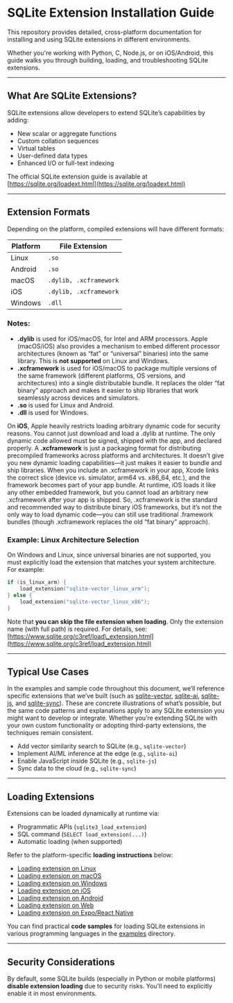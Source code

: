 # SQLite Extension Installation Guide

This repository provides detailed, cross-platform documentation for installing and using SQLite extensions in different environments.

Whether you're working with Python, C, Node.js, or on iOS/Android, this guide walks you through building, loading, and troubleshooting SQLite extensions.

---

## What Are SQLite Extensions?

SQLite extensions allow developers to extend SQLite’s capabilities by adding:

* New scalar or aggregate functions
* Custom collation sequences
* Virtual tables
* User-defined data types
* Enhanced I/O or full-text indexing

The official SQLite extension guide is available at [https://sqlite.org/loadext.html](https://sqlite.org/loadext.html)

---

## Extension Formats

Depending on the platform, compiled extensions will have different formats:

| Platform | File Extension         |
| -------- | -----------------------|
| Linux    | `.so`                  |
| Android  | `.so`                  |
| macOS    | `.dylib, .xcframework` |
| iOS      | `.dylib, .xcframework` |
| Windows  | `.dll`                 |

### Notes:

* **.dylib** is used for iOS/macOS, for Intel and ARM processors. Apple (macOS/iOS) also provides a mechanism to embed different processor architectures (known as “fat” or “universal” binaries) into the same library. This is **not supported** on Linux and Windows.
* **.xcframework** is used for iOS/macOS to package multiple versions of the same framework (different platforms, OS versions, and architectures) into a single distributable bundle. It replaces the older “fat binary” approach and makes it easier to ship libraries that work seamlessly across devices and simulators.
* **.so** is used for Linux and Android.
* **.dll** is used for Windows.

On **iOS**, Apple heavily restricts loading arbitrary dynamic code for security reasons. You cannot just download and load a .dylib at runtime. The only dynamic code allowed must be signed, shipped with the app, and declared properly.
A **.xcframework** is just a packaging format for distributing precompiled frameworks across platforms and architectures. It doesn’t give you new dynamic loading capabilities—it just makes it easier to bundle and ship libraries. When you include an .xcframework in your app, Xcode links the correct slice (device vs. simulator, arm64 vs. x86_64, etc.), and the framework becomes part of your app bundle. At runtime, iOS loads it like any other embedded framework, but you cannot load an arbitrary new .xcframework after your app is shipped.
So, .xcframework is the standard and recommended way to distribute binary iOS frameworks, but it’s not the only way to load dynamic code—you can still use traditional .framework bundles (though .xcframework replaces the old “fat binary” approach).

### Example: Linux Architecture Selection

On Windows and Linux, since universal binaries are not supported, you must explicitly load the extension that matches your system architecture. For example:

```c
if (is_linux_arm) {
    load_extension("sqlite-vector_linux_arm");
} else {
    load_extension("sqlite-vector_linux_x86");
}
```

Note that **you can skip the file extension when loading**. Only the extension name (with full path) is required.
For details, see: [https://www.sqlite.org/c3ref/load\_extension.html](https://www.sqlite.org/c3ref/load_extension.html)

---

## Typical Use Cases

In the examples and sample code throughout this document, we’ll reference specific extensions that we’ve built (such as [sqlite-vector](https://github.com/sqliteai/sqlite-vector), [sqlite-ai](https://github.com/sqliteai/sqlite-ai), [sqlite-js](https://github.com/sqliteai/sqlite-js), and [sqlite-sync](https://github.com/sqliteai/sqlite-sync)). These are concrete illustrations of what’s possible, but the same code patterns and explanations apply to any SQLite extension you might want to develop or integrate. Whether you’re extending SQLite with your own custom functionality or adopting third-party extensions, the techniques remain consistent.
* Add vector similarity search to SQLite (e.g., `sqlite-vector`)
* Implement AI/ML inference at the edge (e.g., `sqlite-ai`)
* Enable JavaScript inside SQLite (e.g., `sqlite-js`)
* Sync data to the cloud (e.g., `sqlite-sync`)

---

## Loading Extensions

Extensions can be loaded dynamically at runtime via:

* Programmatic APIs (`sqlite3_load_extension`)
* SQL command (`SELECT load_extension(...)`)
* Automatic loading (when supported)

Refer to the platform-specific **loading instructions** below:

* [Loading extension on Linux](platforms/linux.md)
* [Loading extension on macOS](platforms/macos.md)
* [Loading extension on Windows](platforms/windows.md)
* [Loading extension on iOS](platforms/ios.md)
* [Loading extension on Android](platforms/android.md)
* [Loading extension on Web](platforms/wasm.md)
* [Loading extension on Expo/React Native](platforms/react-native-expo.md)

You can find practical **code samples** for loading SQLite extensions in various programming languages in the [examples](examples) directory.

---

## Security Considerations

By default, some SQLite builds (especially in Python or mobile platforms) **disable extension loading** due to security risks. You'll need to explicitly enable it in most environments.
